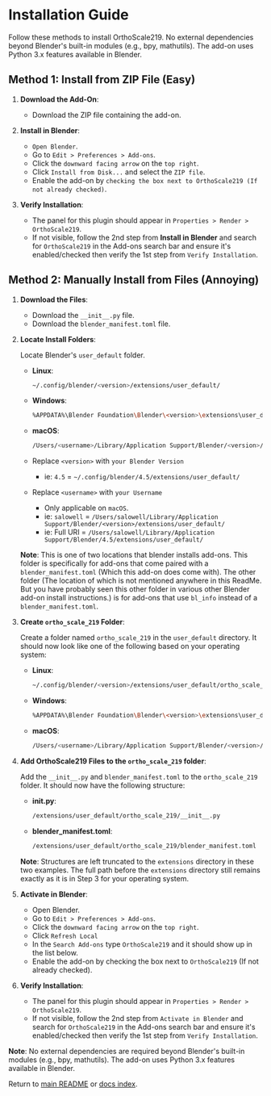 # Installation Guide

Follow these methods to install OrthoScale219. No external dependencies beyond Blender's built-in modules (e.g., bpy, mathutils). The add-on uses Python 3.x features available in Blender.

## Method 1: Install from ZIP File (Easy)

1. **Download the Add-On**:
   - Download the ZIP file containing the add-on.

2. **Install in Blender**:
   - `Open Blender`.
   - Go to `Edit > Preferences > Add-ons`.
   - Click the `downward facing arrow` on the `top right`.
   - Click `Install from Disk...` and select the `ZIP file`.
   - Enable the add-on by `checking the box next to OrthoScale219 (If not already checked)`.

3. **Verify Installation**:
   - The panel for this plugin should appear in `Properties > Render > OrthoScale219`.
   - If not visible, follow the 2nd step from **Install in Blender** and search for `OrthoScale219` in the Add-ons search bar and ensure it's enabled/checked then verify the 1st step from `Verify Installation`.

## Method 2: Manually Install from Files (Annoying)

1. **Download the Files**:
   - Download the `__init__.py` file.
   - Download the `blender_manifest.toml` file.

2. **Locate Install Folders**:

   Locate Blender's `user_default` folder.

   - **Linux**:
     ```bash
     ~/.config/blender/<version>/extensions/user_default/
     ```

   - **Windows**:
     ```bash
     %APPDATA%\Blender Foundation\Blender\<version>\extensions\user_default\
     ```

   - **macOS**:
     ```bash
     /Users/<username>/Library/Application Support/Blender/<version>/extensions/user_default/
     ```

   - Replace `<version>` with `your Blender Version`
      - ie: `4.5` = `~/.config/blender/4.5/extensions/user_default/`

   - Replace `<username>` with `your Username`
      - Only applicable on `macOS`.
      - ie: `salowell` = `/Users/salowell/Library/Application Support/Blender/<version>/extensions/user_default/`
      - ie: Full URI = `/Users/salowell/Library/Application Support/Blender/4.5/extensions/user_default/`

   **Note**: This is one of two locations that blender installs add-ons. This folder is specifically for add-ons that come paired with a `blender_manifest.toml` (Which this add-on does come with). The other folder (The location of which is not mentioned anywhere in this ReadMe. But you have probably seen this other folder in various other Blender add-on install instructions.) is for add-ons that use `bl_info` instead of a `blender_manifest.toml`.

3. **Create `ortho_scale_219` Folder**:

   Create a folder named `ortho_scale_219` in the `user_default` directory. It should now look like one of the following based on your operating system:

   - **Linux**:
     ```bash
     ~/.config/blender/<version>/extensions/user_default/ortho_scale_219/
     ```

   - **Windows**:
     ```bash
     %APPDATA%\Blender Foundation\Blender\<version>\extensions\user_default\ortho_scale_219\
     ```

   - **macOS**:
     ```bash
     /Users/<username>/Library/Application Support/Blender/<version>/extensions/user_default/ortho_scale_219/
     ```

4. **Add OrthoScale219 Files to the `ortho_scale_219` folder**:

   Add the `__init__.py` and `blender_manifest.toml` to the `ortho_scale_219` folder. It should now have the following structure:

   - **__init__.py**:
     ```bash
     /extensions/user_default/ortho_scale_219/__init__.py
     ```

   - **blender_manifest.toml**:
     ```bash
     /extensions/user_default/ortho_scale_219/blender_manifest.toml
     ```

   **Note**: Structures are left truncated to the `extensions` directory in these two examples. The full path before the `extensions` directory still remains exactly as it is in Step 3 for your operating system.

5. **Activate in Blender**:
   - Open Blender.
   - Go to `Edit > Preferences > Add-ons`.
   - Click the `downward facing arrow` on the `top right`.
   - Click `Refresh Local`
   - In the `Search Add-ons` type `OrthoScale219` and it should show up in the list below.
   - Enable the add-on by checking the box next to `OrthoScale219` (If not already checked).

6. **Verify Installation**:
   - The panel for this plugin should appear in `Properties > Render > OrthoScale219`.
   - If not visible, follow the 2nd step from `Activate in Blender` and search for `OrthoScale219` in the Add-ons search bar and ensure it's enabled/checked then verify the 1st step from `Verify Installation`.

**Note**: No external dependencies are required beyond Blender's built-in modules (e.g., bpy, mathutils). The add-on uses Python 3.x features available in Blender.

Return to [main README](../README.md) or [docs index](README.md).